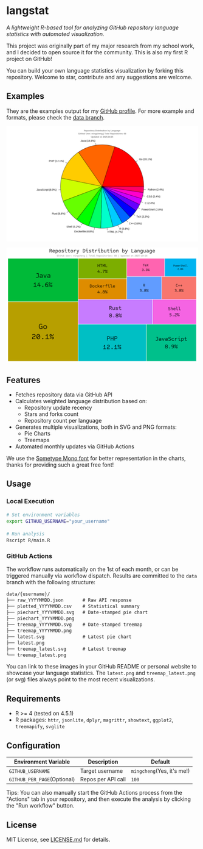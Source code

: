 # langstat

_A lightweight R-based tool for analyzing GitHub repository language statistics with automated visualization._

This project was originally part of my major research from my school work, and I decided to open source it for the community. This is also my first R project on GitHub!

You can build your own language statistics visualization by forking this repository. Welcome to star, contribute and any suggestions are welcome.

## Examples

They are the examples output for my [GitHub profile](https://github.com/mingcheng). For more example and formats, please check the [data branch](https://github.com/mingcheng/langstat/tree/refs/heads/data).

![piechart example](https://raw.githubusercontent.com/mingcheng/langstat/refs/heads/data/data/mingcheng/latest.png)

![treemap example](https://raw.githubusercontent.com/mingcheng/langstat/refs/heads/data/data/mingcheng/treemap_latest.png)

## Features

- Fetches repository data via GitHub API
- Calculates weighted language distribution based on:
  - Repository update recency
  - Stars and forks count
  - Repository count per language
- Generates multiple visualizations, both in SVG and PNG formats:
  - Pie Charts
  - Treemaps
- Automated monthly updates via GitHub Actions

We use the [Sometype Mono font](https://monospacedfont.com/) for better representation in the charts, thanks for providing such a great free font!

## Usage

### Local Execution

```bash
# Set environment variables
export GITHUB_USERNAME="your_username"

# Run analysis
Rscript R/main.R
```

### GitHub Actions

The workflow runs automatically on the 1st of each month, or can be triggered manually via workflow dispatch. Results are committed to the `data` branch with the following structure:

```
data/{username}/
├── raw_YYYYMMDD.json       # Raw API response
├── plotted_YYYYMMDD.csv    # Statistical summary
├── piechart_YYYYMMDD.svg   # Date-stamped pie chart
├── piechart_YYYYMMDD.png
├── treemap_YYYYMMDD.svg    # Date-stamped treemap
├── treemap_YYYYMMDD.png
├── latest.svg              # Latest pie chart
├── latest.png
├── treemap_latest.svg      # Latest treemap
└── treemap_latest.png
```

You can link to these images in your GitHub README or personal website to showcase your language statistics. The `latest.png` and `treemap_latest.png` (or svg) files always point to the most recent visualizations.

## Requirements

- R >= 4 (tested on 4.5.1)
- R packages: `httr`, `jsonlite`, `dplyr`, `magrittr`, `showtext`, `ggplot2`, `treemapify`, `svglite`

## Configuration

| Environment Variable        | Description        | Default                    |
| --------------------------- | ------------------ | -------------------------- |
| `GITHUB_USERNAME`           | Target username    | `mingcheng`(Yes, it's me!) |
| `GITHUB_PER_PAGE`(Optional) | Repos per API call | `100`                      |

Tips: You can also manually start the GitHub Actions process from the "Actions" tab in your repository, and then execute the analysis by clicking the "Run workflow" button.

## License

MIT License, see [LICENSE.md](LICENSE.md) for details.
